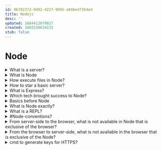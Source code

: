 ```yaml
---
id: 0b782372-9d92-4227-9895-a846ed7364ed
title: Nodejs
desc: ''
updated: 1604412079817
created: 1602530634233
stub: false
---
```


# Node


<details><summary>
What is a server?
</summary>
A Computer that we're talking to in order to send and receive data.
In fact one App request data to a server that send back a response.
- communication
- Server is a trust environment
- JS server-side is NodeJS
</details>

<details><summary>
What is Node
</summary>

Node is a runtime environment, 
can do computerish things while JS can only do Browser things.
</details>

<details><summary>
How execute files in Node?
</summary>
ex. file name app.js
Terminal -> > Node app
</details>

<details><summary>
How to star a basic server?
</summary>

```javascript
let http = require("http");
let ourApp = http.createServer((req, res) => {
  // console.log(req.url);
  if (req.url == "/") {
    res.end("Hello, welcome to our website");
  }
  if (req.url == "/about") {
    res.end("Thanks for visiting us");
  }
  res.end("page not available, sorry.");
});
ourApp.listen(3000);

// Terminal command: Node test
```
</details>


<details><summary>
What is Express?
</summary>
Fast, unopinionated, minimalist web framework for Node.js
</details>

<details><summary>
Which tech brought success to Node?
</summary>
NPM, MongoDB, RESTful API and JSON, ExpressJS.
</details>

<details><summary>
Basics before Node
</summary>

#Interpreters -> execute directly source code (basically they read and compile); an example is #v8 Chrome JS engine.
#Compilers -> from source they create an executable file (a file a computer can execute)
#transpilers -> one source code into another source code (CoffeeScript into JS, Less in CSS)
Modern day computer understand 1010001011...( #low-level ) you normally write #high-level code / language
</details>

<details><summary>
What is Node exactly?
</summary>

web browser App take the #source-code to ->  #v8 ... -> execute.
Node is a #server-side javascript #runtime-environment.
Is built on top of #v8 Chrome JS engine.
It's a #C++ application that now run 2 Apps:
- Script processor: in Terminal use cmd: > Node fileName
- REPL (start after you typed Node as a cmd)
It's #non-blocking-IO (tasks keeping to be added to the task list) and has a #single-threated (one task at the time) but at the same time, ==it can schedule thing for later and can keep prioritising tasks as they get added==
When you run a Node App you just specified and 'entry file'.

- you use Node specifying the file required:
```javascript
 // where I need the file
var lib = require('./lib')
 // to export the file
module.exports = whatever
```
</details>

<details><summary>
What is a REPL?
</summary>
Read Eval Print Loop (infinite repeated task)
</details>

<details><summary>
 #Node-conventions?
</summary>

- package.json:
  * it contain project basic info
  * dependencies (external code that I want to leverage on my app)
- package-lock.json: the exact version used to create the App is 'locked' so, future updates cannot break my App
- .npmrc: contain a token that let you to do things but only for you, not an anonymous user
- common testing files contain:
  * travis.yml
  * jshintrc
- #VCS normally as a:
  * .git file
  * .gitignore
- readme.md: normally in the root directory
- code comments rules (above code):
  * @Param
  * @TODO
  * @Author
  * @Date
  (or just use GIT that better comment who's doing what etc. )
- environments and configuration:
  * start App with: NODE_ENV=myEnvironmentName node index.js
  in a congif.js file
  * and used a switch as: process.env.NODE_ENV
- Start your app with every configuration variable you're going to need for that environment:
DBpassword=myDBpassword apiToken=mySecretToken
port=thePortlShouldRunOn foo=bar node index.js
- .env file ignore by source control
- style guide for Node: Airbnb and linters such as: jshint and jslint
- error handling:
  Functions should callback two parameters
  - An error (if any)
  - Data being returned (if any)
  - ErrBack (from Express convention):
  ```javascript
  exampleFunction(function(err,data){
  // Check the error
  // Do stuff with the data
  });
  ```
- avoid throwing Exceptions 'cause it kill the App since Node is single-threaded
- avoid use G lobals since create polluted namespaces
</details>

<details><summary>
From server-side to the browser, what is not available in Node that is exclusive of the browser?
</summary>

| &nbsp; | &nbsp; |
|--|--|
window.open | document
window.location | document.body
window.navigator | onchange
window.origin | onclick
window.focus | onblur
window.blur | oncopy
window.scroll | oncut
window.alert | onscroll
window.localstorage | onmouseenter
window.onload | onmouseleave
</details>

<details><summary>
From the browser to server-side, what is not available in the browser that is exclusive of the Node?
</summary>
Interact with the Filesystem, with the OS etc. and there's no way End users can see your code.
</details>

<details><summary>
cmd to generate keys for HTTPS?
</summary>

## Keygen cmd: | openssl req -newkey rsa:2048 -new -nodes -x509 -days 3650 -keyout key.pem -out cert.pem
</details>
